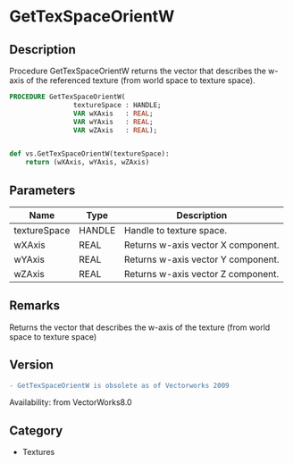 # GetTexSpaceOrientW

## Description
Procedure GetTexSpaceOrientW returns the vector that describes the w-axis of the referenced texture (from world space to texture space).

```pascal
PROCEDURE GetTexSpaceOrientW(
				textureSpace : HANDLE;
				VAR wXAxis   : REAL;
				VAR wYAxis   : REAL;
				VAR wZAxis   : REAL);
```

```python

def vs.GetTexSpaceOrientW(textureSpace):
    return (wXAxis, wYAxis, wZAxis)
```

## Parameters
|Name|Type|Description|
|---|---|---|
|textureSpace|HANDLE|Handle to texture space.|
|wXAxis|REAL|Returns w-axis vector X component.|
|wYAxis|REAL|Returns w-axis vector Y component.|
|wZAxis|REAL|Returns w-axis vector Z component.|

## Remarks
Returns the vector that describes the w-axis of the texture (from world space to texture space)

## Version
```diff
- GetTexSpaceOrientW is obsolete as of Vectorworks 2009
```

Availability: from VectorWorks8.0
## Category
* Textures

